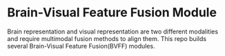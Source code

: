 # Brain-Visual Feature Fusion Module
Brain representation and visual representation are two different modalities and require multimodal fusion methods to align them.
This repo builds several Brain-Visual Feature Fusion(BVFF) modules.
